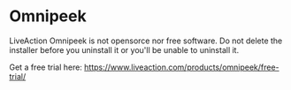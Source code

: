# Omnipeek
LiveAction Omnipeek is not opensorce nor free software. Do not delete the installer before you uninstall it or you'll be unable to uninstall it.

Get a free trial here: <https://www.liveaction.com/products/omnipeek/free-trial/>
